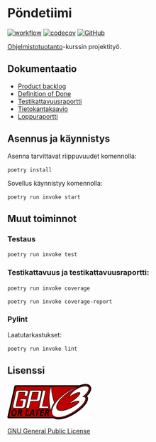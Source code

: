 # Pöndetiimi

[![workflow](https://github.com/PyryL/pondetiimi/actions/workflows/main.yml/badge.svg)](https://github.com/PyryL/pondetiimi/actions)
[![codecov](https://codecov.io/gh/PyryL/pondetiimi/branch/main/graph/badge.svg?token=AHLKDBZ3U2)](https://codecov.io/gh/PyryL/pondetiimi)
[![GitHub](https://img.shields.io/github/license/PyryL/pondetiimi)](LICENSE.md)

[Ohjelmistotuotanto](https://ohjelmistotuotanto-hy.github.io/miniprojekti/)-kurssin projektityö.

## Dokumentaatio

* [Product backlog](https://docs.google.com/spreadsheets/d/1GRM8AXspv3U0oPStXTyR-001euZUgXl-X6GAkoWaCAw/edit#gid=0)
* [Definition of Done](https://github.com/PyryL/pondetiimi/blob/main/documentation/definition_of_done.md)
* [Testikattavuusraportti](https://codecov.io/gh/PyryL/pondetiimi)
* [Tietokantakaavio](https://github.com/PyryL/pondetiimi/blob/main/documentation/SQLschema.md)
* [Loppuraportti](https://docs.google.com/document/d/1NGq4D4_lWeWqwAMPBDuQXn7lVAadm7DpNlLkhF85MLM/edit)

## Asennus ja käynnistys

Asenna tarvittavat riippuvuudet komennolla:

```
poetry install
```

Sovellus käynnistyy komennolla:

```
poetry run invoke start
```

## Muut toiminnot

### Testaus

```
poetry run invoke test
```

### Testikattavuus ja testikattavuusraportti:

```
poetry run invoke coverage
```

```
poetry run invoke coverage-report
```

### Pylint

Laatutarkastukset:

```
poetry run invoke lint
```

## Lisenssi

<img src='documentation/gplv3-or-later.svg'></img>

[GNU General Public License](https://www.gnu.org/licenses/gpl-3.0.html)
